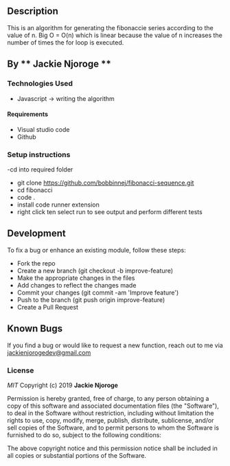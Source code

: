 ## Description
This is an algorithm for generating the fibonaccie series according to the value of n.
Big O = O(n) which is linear because the value of n increases the number of times the for loop is executed.

## By ** Jackie Njoroge **

### Technologies Used
- Javascript -> writing the algorithm

#### Requirements
- Visual studio code
- Github

### Setup instructions
-cd into required folder
- git clone https://github.com/bobbinnej/fibonacci-sequence.git
- cd fibonacci
- code .
- install code runner extension
- right click ten select run to see output and perform different tests

## Development

To fix a bug or enhance an existing module, follow these steps:
- Fork the repo
- Create a new branch (git checkout -b improve-feature)
- Make the appropriate changes in the files
- Add changes to reflect the changes made
- Commit your changes (git commit -am 'Improve feature')
- Push to the branch (git push origin improve-feature)
- Create a Pull Request


## Known Bugs

If you find a bug or would like to request a new function, reach out to me via jackienjorogedev@gmail.com


### License

*MIT*
Copyright (c) 2019 **Jackie Njoroge**

Permission is hereby granted, free of charge, to any person obtaining a copy of this software and associated documentation files (the "Software"), to deal in the Software without restriction, including without limitation the rights to use, copy, modify, merge, publish, distribute, sublicense, and/or sell copies of the Software, and to permit persons to whom the Software is furnished to do so, subject to the following conditions:

The above copyright notice and this permission notice shall be included in all copies or substantial portions of the Software.

